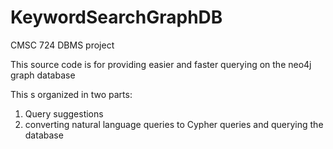 # KeywordSearchGraphDB
CMSC 724 DBMS project

This source code is for providing easier and faster querying on the neo4j graph database

This s organized in two parts:
1. Query suggestions
2. converting natural language queries to Cypher queries and querying the database

